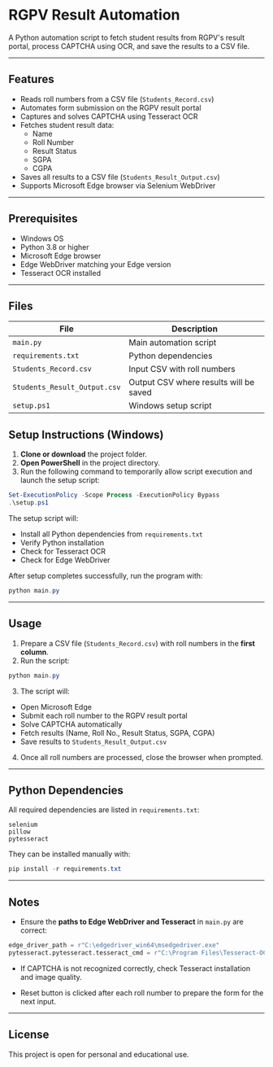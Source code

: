 # RGPV Result Automation

A Python automation script to fetch student results from RGPV's result portal, process CAPTCHA using OCR, and save the results to a CSV file.

---

## Features

- Reads roll numbers from a CSV file (`Students_Record.csv`)
- Automates form submission on the RGPV result portal
- Captures and solves CAPTCHA using Tesseract OCR
- Fetches student result data:
  - Name
  - Roll Number
  - Result Status
  - SGPA
  - CGPA
- Saves all results to a CSV file (`Students_Result_Output.csv`)
- Supports Microsoft Edge browser via Selenium WebDriver

---

## Prerequisites

- Windows OS
- Python 3.8 or higher
- Microsoft Edge browser
- Edge WebDriver matching your Edge version
- Tesseract OCR installed

---

## Files

| File | Description |
|------|-------------|
| `main.py` | Main automation script |
| `requirements.txt` | Python dependencies |
| `Students_Record.csv` | Input CSV with roll numbers |
| `Students_Result_Output.csv` | Output CSV where results will be saved |
| `setup.ps1` | Windows setup script |

## Setup Instructions (Windows)

1. **Clone or download** the project folder.  
2. **Open PowerShell** in the project directory.  
3. Run the following command to temporarily allow script execution and launch the setup script:

```powershell
Set-ExecutionPolicy -Scope Process -ExecutionPolicy Bypass
.\setup.ps1
````

The setup script will:

* Install all Python dependencies from `requirements.txt`
* Verify Python installation
* Check for Tesseract OCR
* Check for Edge WebDriver

After setup completes successfully, run the program with:

```powershell
python main.py
```

---

## Usage

1. Prepare a CSV file (`Students_Record.csv`) with roll numbers in the **first column**.
2. Run the script:

```powershell
python main.py
```

3. The script will:

* Open Microsoft Edge
* Submit each roll number to the RGPV result portal
* Solve CAPTCHA automatically
* Fetch results (Name, Roll No., Result Status, SGPA, CGPA)
* Save results to `Students_Result_Output.csv`

4. Once all roll numbers are processed, close the browser when prompted.

---

## Python Dependencies

All required dependencies are listed in `requirements.txt`:

```text
selenium
pillow
pytesseract
```

They can be installed manually with:

```powershell
pip install -r requirements.txt
```

---

## Notes

* Ensure the **paths to Edge WebDriver and Tesseract** in `main.py` are correct:

```python
edge_driver_path = r"C:\edgedriver_win64\msedgedriver.exe"
pytesseract.pytesseract.tesseract_cmd = r"C:\Program Files\Tesseract-OCR\tesseract.exe"
```

* If CAPTCHA is not recognized correctly, check Tesseract installation and image quality.

* Reset button is clicked after each roll number to prepare the form for the next input.

---

## License

This project is open for personal and educational use.
